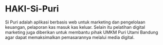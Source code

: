# HAKI-Si-Puri
Si Puri adalah aplikasi berbasis web untuk marketing dan pengelolaan keuangan, pelaporan kas masuk kas keluar. Selain itu pelatihan digital marketing juga diberikan untuk membantu pihak UMKM Puri Utami Bandung agar dapat memaksimalkan pemasarannya melalui media digital.
